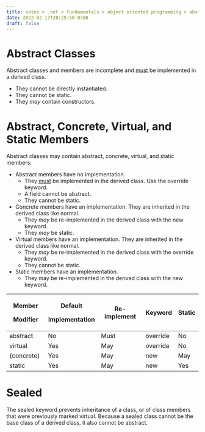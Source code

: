 ```yaml
---
title: notes > .net > fundamentals > object oriented programming > abstract classes
date: 2022-02-17T20:25:50-0700
draft: false
---
```

# Abstract Classes
Abstract classes and members are incomplete and <u>must</u> be implemented in a derived class.
- They cannot be directly instantiated.
- They cannot be static.
- They *may* contain constructors.

# Abstract, Concrete, Virtual, and Static Members
Abstract classes may contain abstract, concrete, virtual, and static members:
- Abstract members have no implementation.
  - They <u>must</u> be implemented in the derived class. Use the override keyword.
  - A field cannot be abstract.
  - They cannot be static.
- Concrete members have an implementation. They are inherited in the derived class like normal.
  - They *may* be re-implemented in the derived class with the new keyword.
  - They *may* be static.
- Virtual members have an implementation. They are inherited in the derived class like normal.
  - They *may* be re-implemented in the derived class with the override keyword.
  - They cannot be static.
- Static members have an implementation.
  - They may be re-implemented in the derived class with the new keyword.

<table>
<colgroup>
<col style="width: 20%" />
<col style="width: 26%" />
<col style="width: 23%" />
<col style="width: 16%" />
<col style="width: 12%" />
</colgroup>
<thead>
<tr class="header">
<th><p><strong>Member</strong></p>
<p><strong>Modifier</strong></p></th>
<th><p><strong>Default</strong></p>
<p><strong>Implementation</strong></p></th>
<th><strong>Re-implement</strong></th>
<th><strong>Keyword</strong></th>
<th><strong>Static</strong></th>
</tr>
</thead>
<tbody>
<tr class="odd">
<td>abstract</td>
<td>No</td>
<td>Must</td>
<td>override</td>
<td>No</td>
</tr>
<tr class="even">
<td>virtual</td>
<td>Yes</td>
<td>May</td>
<td>override</td>
<td>No</td>
</tr>
<tr class="odd">
<td>(concrete)</td>
<td>Yes</td>
<td>May</td>
<td>new</td>
<td>May</td>
</tr>
<tr class="even">
<td>static</td>
<td>Yes</td>
<td>May</td>
<td>new</td>
<td>Yes</td>
</tr>
</tbody>
</table>


# Sealed
The sealed keyword prevents inheritance of a class, or of class members that were previously marked virtual.
Because a sealed class cannot be the base class of a derived class, it also cannot be abstract.
